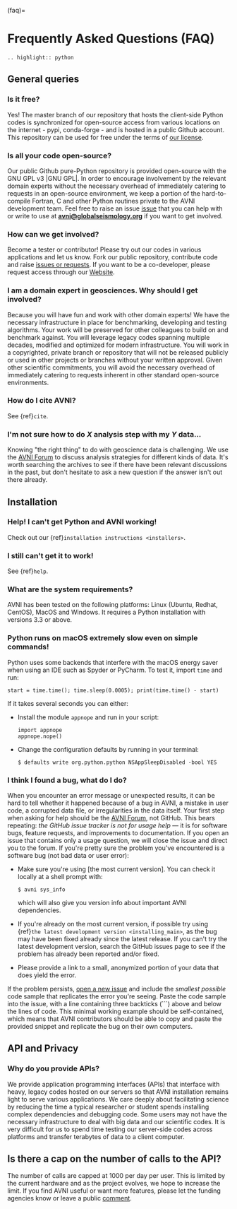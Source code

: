 (faq)=

# Frequently Asked Questions (FAQ)

```{eval-rst}
.. highlight:: python
```

## General queries

### Is it free?

Yes! The master branch of our repository that hosts the client-side Python codes is synchronized for open-source access from various locations on the internet - pypi, conda-forge - and is hosted in a public Github account. This repository can be used for free under the terms of [our license](../getting-started/cite).


### Is all your code open-source?

Our public Github pure-Python repository is provided open-source with the GNU GPL v3 |GNU GPL|. In order to encourage involvement by the relevant domain experts without the necessary overhead of immediately catering to requests in an open-source environment, we keep a portion of the hard-to-compile Fortran, C and other Python routines private to the AVNI development team. Feel free to raise an issue [issue](https://github.com/globalseismology/avni/issues) that you can help with or write to use at **avni@globalseismology.org** if you want to get involved.

### How can we get involved?

Become a tester or contributor! Please try out our codes in various applications and let us know. Fork our public repository, contribute code and raise [issues or requests](https://github.com/globalseismology/avni/issues). If you want to be a co-developer, please request access through our [Website](http://avni.globalseismology.org).

### I am a domain expert in geosciences. Why should I get involved?

Because you will have fun and work with other domain experts! We have the necessary infrastructure in place for benchmarking, developing and testing algorithms. Your work will be preserved for other colleagues to build on and benchmark against. You will leverage legacy codes spanning multiple decades, modified and optimized for modern infrastructure. You will work in a copyrighted, private branch or repository that will not be released publicly or used in other projects or branches without your written approval. Given other scientific commitments, you will avoid the necessary overhead of immediately catering to requests inherent in other standard open-source environments.

### How do I cite AVNI?

See {ref}`cite`.

### I'm not sure how to do *X* analysis step with my *Y* data...

Knowing "the right thing" to do with geoscience data is challenging. We use
the [AVNI Forum](https://github.com/globalseismology/avni/discussions) to discuss analysis strategies for different kinds of
data. It's worth searching the archives to see if there have been relevant
discussions in the past, but don't hesitate to ask a new question if the answer
isn't out there already.

## Installation

### Help! I can't get Python and AVNI working!

Check out our {ref}`installation instructions <installers>`.

### I still can't get it to work!

See {ref}`help`.

### What are the system requirements?

AVNI has been tested on the following platforms: Linux (Ubuntu, Redhat, CentOS), MacOS and Windows. It requires a Python installation with versions 3.3 or above.


### Python runs on macOS extremely slow even on simple commands!

Python uses some backends that interfere with the macOS energy saver when
using an IDE such as Spyder or PyCharm. To test it, import `time` and run:

```
start = time.time(); time.sleep(0.0005); print(time.time() - start)
```

If it takes several seconds you can either:

- Install the module `appnope` and run in your script:

  ```
  import appnope
  appnope.nope()
  ```

- Change the configuration defaults by running in your terminal:

  ```console
  $ defaults write org.python.python NSAppSleepDisabled -bool YES
  ```

### I think I found a bug, what do I do?

When you encounter an error message or unexpected results, it can be hard to
tell whether it happened because of a bug in AVNI, a mistake in user
code, a corrupted data file, or irregularities in the data itself. Your first
step when asking for help should be the
[AVNI Forum](https://github.com/globalseismology/avni/discussions), not GitHub. This bears
repeating: *the GitHub issue tracker is not for usage help* — it is for
software bugs, feature requests, and improvements to documentation. If you
open an issue that contains only a usage question, we will close the issue and
direct you to the forum. If you're pretty sure the problem you've encountered
is a software bug (not bad data or user error):

- Make sure you're using [the most current version]. You can check it locally
  at a shell prompt with:

  ```console
  $ avni sys_info
  ```

  which will also give you version info about important AVNI
  dependencies.

- If you're already on the most current version, if possible try using
  {ref}`the latest development version <installing_main>`, as the bug may
  have been fixed already since the latest release. If you can't try the latest
  development version, search the GitHub issues page to see if the problem has
  already been reported and/or fixed.

- Please provide a
  link to a small, anonymized portion of your data that does yield the error.

If the problem persists, [open a new issue](https://github.com/globalseismology/avni/issues/new)
and include the *smallest possible* code sample that replicates the error
you're seeing. Paste the code sample into the issue, with a line containing
three backticks (\`\`\`) above and below the lines of code. This
minimal working example should be self-contained, which means that
AVNI contributors should be able to copy and paste the provided snippet
and replicate the bug on their own computers.


## API and Privacy

### Why do you provide APIs?

We provide application programming interfaces (APIs) that interface with heavy, legacy codes hosted on our servers so that AVNI installation remains light to serve various applications. We care deeply about facilitating science by reducing the time a typical researcher or student spends installing complex dependencies and debugging code. Some users may not have the necessary infrastructure to deal with big data and our scientific codes. It is very difficult for us to spend time testing our server-side codes across platforms and transfer terabytes of data to a client computer.

## Is there a cap on the number of calls to the API?

The number of calls are capped at 1000 per day per user. This is limited by the current hardware and as the project evolves, we hope to increase the limit. If you find AVNI useful or want more features, please let the funding agencies know or leave a public [comment](https://github.com/geodynamics/avni/issues).